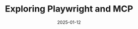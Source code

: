 ---
title: Exploring Playwright and MCP
date: 2025-01-12
description: From real-world advice on overcoming resistance to testing in teams to the exciting possibilities MCP brings for generating and scaling tests with natural language and AI, this conversation is packed with both practical tips and future-looking insights.
video: 0CDGPWjajcE
tags: [playwright, testing]
image: https://res.cloudinary.com/debsobrien/image/upload/v1640019149/debbie.codes/blog/playwright-automation_h7xm3p.jpg
---